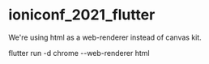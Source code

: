 # ioniconf_2021_flutter

We're using html as a web-renderer instead of canvas kit.

flutter run -d chrome --web-renderer html
